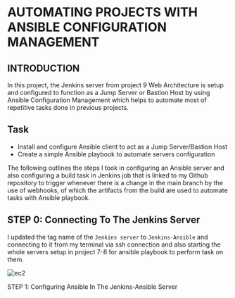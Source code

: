 # AUTOMATING PROJECTS WITH ANSIBLE CONFIGURATION MANAGEMENT

## INTRODUCTION
In this project, the Jenkins server from project 9 Web Architecture is setup and configured to function as a Jump Server or Bastion Host by using Ansible Configuration Management which helps to automate most of repetitive tasks done in previous projects.

## Task
* Install and configure Ansible client to act as a Jump Server/Bastion Host
* Create a simple Ansible playbook to automate servers configuration


The following outlines the steps I took in configuring an Ansible server and also configuring a build task in Jenkins job that is linked to my Github repository to trigger whenever there is a change in the main branch by the use of webhooks, of which the artifacts from the build are used to automate tasks with Ansible playbook.

## STEP 0: Connecting To The Jenkins Server
I updated the tag name of the `Jenkins server` to `Jenkins-Ansible` and connecting to it from my terminal via ssh connection and also starting the whole servers setup in project 7-8 for ansible playbook to perform task on them.


![ec2](./img/1-ec2.PNG)



STEP 1: Configuring Ansible In The Jenkins-Ansible Server